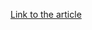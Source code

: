 [Link to the article](https://news.sophos.com/en-us/2021/12/21/attackers-test-cab-less-40444-exploit-in-a-dry-run/)
